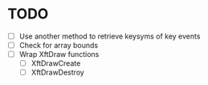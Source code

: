 # TODO
- [ ] Use another method to retrieve keysyms of key events
- [ ] Check for array bounds
- [ ] Wrap XftDraw functions
    - [ ] XftDrawCreate
    - [ ] XftDrawDestroy
